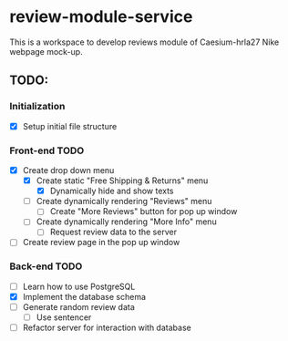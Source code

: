 # review-module-service

This is a workspace to develop reviews module of Caesium-hrla27 Nike webpage mock-up.

## TODO:

### Initialization

- [x] Setup initial file structure

### Front-end TODO

- [x] Create drop down menu
  - [x] Create static "Free Shipping & Returns" menu
    - [x] Dynamically hide and show texts
  - [ ] Create dynamically rendering "Reviews" menu
    - [ ] Create "More Reviews" button for pop up window
  - [ ] Create dynamically rendering "More Info" menu
    - [ ] Request review data to the server
- [ ] Create review page in the pop up window

### Back-end TODO

- [ ] Learn how to use PostgreSQL
- [x] Implement the database schema
- [ ] Generate random review data
  - [ ] Use sentencer
- [ ] Refactor server for interaction with database